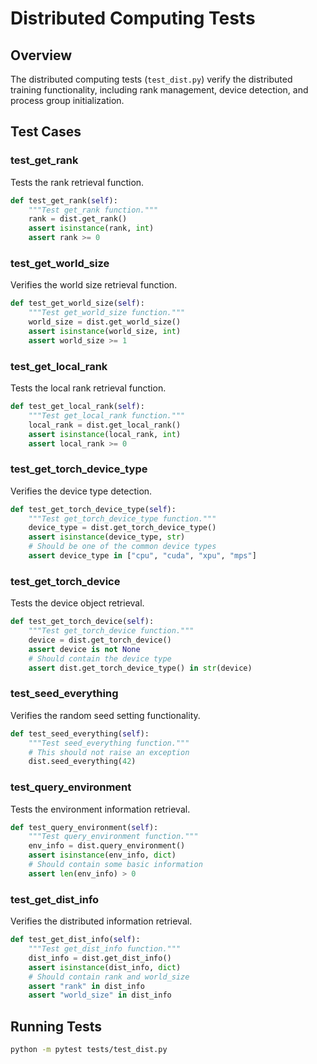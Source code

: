 # Distributed Computing Tests

## Overview

The distributed computing tests (`test_dist.py`) verify the distributed training functionality, including rank management, device detection, and process group initialization.

## Test Cases

### test_get_rank

Tests the rank retrieval function.

```python
def test_get_rank(self):
    """Test get_rank function."""
    rank = dist.get_rank()
    assert isinstance(rank, int)
    assert rank >= 0
```

### test_get_world_size

Verifies the world size retrieval function.

```python
def test_get_world_size(self):
    """Test get_world_size function."""
    world_size = dist.get_world_size()
    assert isinstance(world_size, int)
    assert world_size >= 1
```

### test_get_local_rank

Tests the local rank retrieval function.

```python
def test_get_local_rank(self):
    """Test get_local_rank function."""
    local_rank = dist.get_local_rank()
    assert isinstance(local_rank, int)
    assert local_rank >= 0
```

### test_get_torch_device_type

Verifies the device type detection.

```python
def test_get_torch_device_type(self):
    """Test get_torch_device_type function."""
    device_type = dist.get_torch_device_type()
    assert isinstance(device_type, str)
    # Should be one of the common device types
    assert device_type in ["cpu", "cuda", "xpu", "mps"]
```

### test_get_torch_device

Tests the device object retrieval.

```python
def test_get_torch_device(self):
    """Test get_torch_device function."""
    device = dist.get_torch_device()
    assert device is not None
    # Should contain the device type
    assert dist.get_torch_device_type() in str(device)
```

### test_seed_everything

Verifies the random seed setting functionality.

```python
def test_seed_everything(self):
    """Test seed_everything function."""
    # This should not raise an exception
    dist.seed_everything(42)
```

### test_query_environment

Tests the environment information retrieval.

```python
def test_query_environment(self):
    """Test query_environment function."""
    env_info = dist.query_environment()
    assert isinstance(env_info, dict)
    # Should contain some basic information
    assert len(env_info) > 0
```

### test_get_dist_info

Verifies the distributed information retrieval.

```python
def test_get_dist_info(self):
    """Test get_dist_info function."""
    dist_info = dist.get_dist_info()
    assert isinstance(dist_info, dict)
    # Should contain rank and world_size
    assert "rank" in dist_info
    assert "world_size" in dist_info
```

## Running Tests

```bash
python -m pytest tests/test_dist.py
```